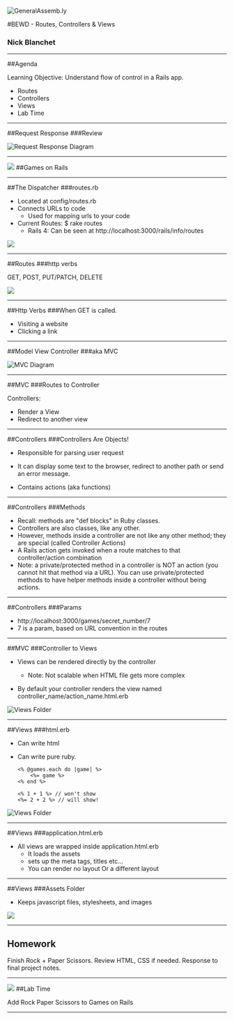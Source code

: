 ![GeneralAssemb.ly](https://github.com/generalassembly/ga-ruby-on-rails-for-devs/raw/master/images/ga.png "GeneralAssemb.ly")

#BEWD - Routes, Controllers & Views

### Nick Blanchet

---


##Agenda

Learning Objective: Understand flow of control in a Rails app.

*	Routes
*	Controllers
*	Views
*	Lab Time

---


##Request Response
###Review

![Request Response Diagram](../../assets/rails/response_request.png)


---


<img id ='icon' src="../../assets/ICL_icons/Code_along_icon_md.png">
##Games on Rails

---


##The Dispatcher
###routes.rb

*	Located at config/routes.rb
*	Connects URLs to code
	* Used for mapping urls to your code
*	Current Routes: $ rake routes
	*	Rails 4: Can be seen at http://localhost:3000/rails/info/routes

![](../../assets/rails/routes.png)

---


##Routes
###http verbs

GET, POST, PUT/PATCH, DELETE

![](../../assets/rails/http_verb.png)

---


##Http Verbs
###When GET is called.

*	Visiting a website
*	Clicking a link

---


##Model View Controller
###aka MVC

![MVC Diagram](../../assets/rails/mvc_diagram.png)

---


##MVC
###Routes to Controller

Controllers:

*	Render a View
*	Redirect to another view

---


##Controllers
###Controllers Are Objects!

*	Responsible for parsing user request

*	It can display some text to the browser, redirect to another path or send an error message.

*	Contains actions (aka functions)


---


##Controllers
###Methods

*	Recall: methods are "def blocks" in Ruby classes.
* Controllers are also classes, like any other.
* However, methods inside a controller are not like any other method; they are special (called Controller Actions)
* A Rails action gets invoked when a route matches to that controller/action combination
* Note: a private/protected method in a controller is NOT an action (you cannot hit that method via a URL). You can use private/protected methods to have helper methods inside a controller without being actions.

---


##Controllers
###Params

*	http://localhost:3000/games/secret_number/7
*	7 is a param, based on URL convention in the routes

---


##MVC
###Controller to Views

*	Views can be rendered directly by the controller
	*	Note: Not scalable when HTML file gets more complex

*	By default your controller renders the view named controller_name/action_name.html.erb


![Views Folder](../../assets/rails/views.png)

---

##Views
###html.erb

*	Can write html
*	Can write pure ruby.

		<% @games.each do |game| %>
			<%= game %>
		<% end %>

		<% 1 + 1 %> // won't show
		<%= 2 + 2 %> // will show!


![Views Folder](../../assets/rails/views.png)

---


##Views
###application.html.erb

*	All views are wrapped inside application.html.erb
	*	It loads the assets
	*	sets up the meta tags, titles etc...
	*	You can render no layout Or a different layout

---


##Views
###Assets Folder

* Keeps javascript files, stylesheets, and images

![](../../assets/rails/app_assets.png)

---

## Homework

Finish Rock + Paper Scissors.
Review HTML, CSS if needed.
Response to final project notes.

---


<img id ='icon' src="../../assets/ICL_icons/Exercise_icon_md.png">
##Lab Time

Add Rock Paper Scissors to Games on Rails

---

